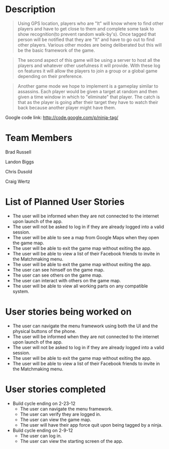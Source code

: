 # Description #

> Using GPS location, players who are "It" will know where to find other players and have to get close to them and complete some task to show recognition(to prevent random walk-by's). Once tagged that person will be notified that they are "It" and have to go out to find other players. Various other modes are being deliberated but this will be the basic framework of the game.

> The second aspect of this game will be using a server to host all the players and whatever other usefulness it will provide.  With these log on features it will allow the players to join a group or a global game depending on their preference.

> Another game mode we hope to implement is a gameplay similar to assassins. Each player would be given a target at random and then given a time window in which to "eliminate" that player. The catch is that as the player is going after their target they have to watch their back because another player might have them.

Google code link:  http://code.google.com/p/ninja-tag/

# Team Members #

Brad Russell

Landon Biggs

Chris Dusold

Craig Wertz

# List of Planned User Stories #

  * The user will be informed when they are not connected to the internet upon launch of the app.
  * The user will not be asked to log in if they are already logged into a valid session.
  * The user will be able to see a map from Google Maps when they open the game map.
  * The user will be able to exit the game map without exiting the app.
  * The user will be able to view a list of their Facebook friends to invite in the Matchmaking menu.
  * The user will be able to exit the game map without exiting the app.
  * The user can see himself on the game map.
  * The user can see others on the game map.
  * The user can interact with others on the game map.
  * The user will be able to view all working parts on any compatible system.

# User stories being worked on #

  * The user can navigate the menu framework using both the UI and the physical buttons of the phone.
  * The user will be informed when they are not connected to the internet upon launch of the app.
  * The user will not be asked to log in if they are already logged into a valid session.
  * The user will be able to exit the game map without exiting the app.
  * The user will be able to view a list of their Facebook friends to invite in the Matchmaking menu.

# User stories completed #
  * Build cycle ending on 2-23-12
    * The user can navigate the menu framework.
    * The user can verify they are logged in.
    * The user can view the game map.
    * The user will have their app force quit upon being tagged by a ninja.
  * Build cycle ending on 2-9-12
    * The user can log in.
    * The user can view the starting screen of the app.